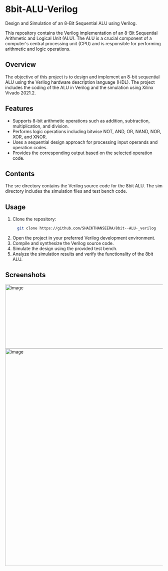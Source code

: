 # 8bit-ALU-Verilog
Design and Simulation of an 8-Bit Sequential ALU using Verilog.      

This repository contains the Verilog implementation of an 8-Bit Sequential Arithmetic and Logical Unit (ALU). The ALU is a crucial component of a computer's central processing unit (CPU) and is responsible for performing arithmetic and logic operations.
## Overview
The objective of this project is to design and implement an 8-bit sequential ALU using the Verilog hardware description language (HDL). The project includes the coding of the ALU in Verilog and the simulation using Xilinx Vivado 2021.2.
## Features
- Supports 8-bit arithmetic operations such as addition, subtraction, multiplication, and division.
- Performs logic operations including bitwise NOT, AND, OR, NAND, NOR, XOR, and XNOR.
- Uses a sequential design approach for processing input operands and operation codes.
- Provides the corresponding output based on the selected operation code.
## Contents
The src directory contains the Verilog source code for the 8bit ALU.
The sim directory includes the simulation files and test bench code.
## Usage
1. Clone the repository: 
    ```bash
      git clone https://github.com/SHAIKTHANSEERA/8bit--ALU-_verilog
2. Open the project in your preferred Verilog development environment.
3. Compile and synthesize the Verilog source code.
4. Simulate the design using the provided test bench.
5. Analyze the simulation results and verify the functionality of the 8bit ALU.
## Screenshots
<img width="1521" height="204" alt="image" src="https://github.com/user-attachments/assets/ff887bce-e631-4984-a0c6-701473fe02cb" />

<img width="1090" height="693" alt="image" src="https://github.com/user-attachments/assets/e987c50f-48e1-437c-85b3-827911510cf6" />

